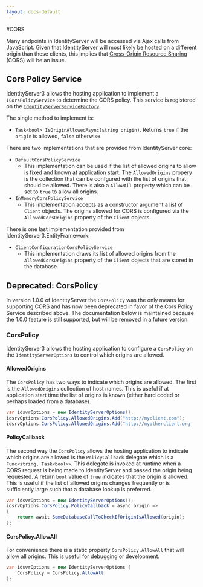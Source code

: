 ```yaml
---
layout: docs-default
---
```


#CORS

Many endpoints in IdentityServer will be accessed via Ajax calls from JavaScript. Given that IdentityServer will most likely be hosted on a different origin than these clients, this implies that [Cross-Origin Resource Sharing](http://www.html5rocks.com/en/tutorials/cors/) (CORS) will be an issue.

## Cors Policy Service

IdentityServer3 allows the hosting application to implement a `ICorsPolicyService` to determine the CORS policy. This service is registered on the [`IdentityServerServiceFactory`](serviceFactory.html).

The single method to implement is:
* `Task<bool> IsOriginAllowedAsync(string origin)`. Returns `true` if the `origin` is allowed, `false` otherwise.

There are two implementations that are provided from IdentityServer core:
* `DefaultCorsPolicyService`
  * This implementation can be used if the list of allowed origins to allow is fixed and known at application start. The `AllowedOrigins` propery is the collection that can be confgured with the list of origins that should be allowed. There is also a `AllowAll` property which can be set to `true` to allow all origins.
* `InMemoryCorsPolicyService`
  * This implementation accepts as a constructor argument a list of `Client` objects. The origins allowed for CORS  is configured via the `AllowedCorsOrigins` property of the `Client` objects. 

There is one last implementation provided from IdentityServer3.EntityFramework:
* `ClientConfigurationCorsPolicyService`
  * This implementation draws its list of allowed origins from the `AllowedCorsOrigins` property of the `Client` objects that are stored in the database.

## Deprecated: CorsPolicy

In version 1.0.0 of IdentityServer the `CorsPolicy` was the only means for supporting CORS and has now been deprecated in favor of the Cors Policy Service described above. The documentation below is maintained because the 1.0.0 feature is still supported, but will be removed in a future version.

### CorsPolicy

IdentityServer3 allows the hosting application to configure a `CorsPolicy` on the `IdentityServerOptions` to control which origins are allowed. 

#### AllowedOrigins

The `CorsPolicy` has two ways to indicate which origins are allowed. The first is the `AllowedOrigins` collection of host names. This is useful if at application start time the list of origins is known (either hard coded or perhaps loaded from a database).

```csharp
var idsvrOptions = new IdentityServerOptions();
idsrvOptions.CorsPolicy.AllowedOrigins.Add("http://myclient.com");
idsrvOptions.CorsPolicy.AllowedOrigins.Add("http://myotherclient.org
```

#### PolicyCallback

The second way the `CorsPolicy` allows the hosting application to indicate which origins are allowed is the `PolicyCallback` delegate which is a `Func<string, Task<bool>>`. This delegate is invoked at runtime when a CORS request is being made to IdentityServer and passed the origin being requested. A return `bool` value of `true` indicates that the origin is allowed. This is useful if the list of allowed origins changes frequently or is sufficiently large such that a database lookup is preferred.

```csharp
var idsvrOptions = new IdentityServerOptions();
idsrvOptions.CorsPolicy.PolicyCallback = async origin =>
{
    return await SomeDatabaseCallToCheckIfOriginIsAllowed(origin);
};
```

#### CorsPolicy.AllowAll

For convenience there is a static property `CorsPolicy.AllowAll` that will allow all origins. This is useful for debugging or development.

```csharp
var idsvrOptions = new IdentityServerOptions {
    CorsPolicy = CorsPolicy.AllowAll
};
```
